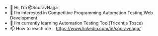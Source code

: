 - 👋 Hi, I’m @SouravNaga
- 👀 I’m interested in Competitive Programming,Automation Testing,Web Development
- 🌱 I’m currently learning Automation Testing Tool(Tricentis Tosca)
- 📫 How to reach me .. https://www.linkedin.com/in/souravnaga/

<!---
SouravNaga/SouravNaga is a ✨ special ✨ repository because its `README.md` (this file) appears on your GitHub profile.
You can click the Preview link to take a look at your changes.
--->

